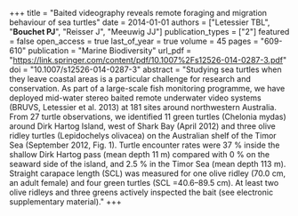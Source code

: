 +++
title = "Baited videography reveals remote foraging and migration behaviour of sea turtles"
date = 2014-01-01
authors = ["Letessier TBL", "<b>Bouchet PJ</b>", "Reisser J", "Meeuwig JJ"]
publication_types = ["2"]
featured = false
open_access = true
last_of_year = true
volume = 45
pages = "609-610"
publication = "Marine Biodiversity"
url_pdf = "https://link.springer.com/content/pdf/10.1007%2Fs12526-014-0287-3.pdf"
doi = "10.1007/s12526-014-0287-3"
abstract = "Studying sea turtles when they leave coastal areas is a particular challenge for research and conservation. As part of a large-scale fish monitoring programme, we have deployed mid-water stereo baited remote underwater video systems (BRUVS, Letessier et al. 2013) at 181 sites around northwestern Australia. From 27 turtle observations, we identified 11 green turtles (Chelonia mydas) around Dirk Hartog Island, west of Shark Bay (April 2012) and three olive ridley turtles (Lepidochelys olivacea) on the Australian shelf of the Timor Sea (September 2012, Fig. 1). Turtle encounter rates were 37 % inside the shallow Dirk Hartog pass (mean depth 11 m) compared with 0 % on the seaward side of the island, and 2.5 % in the Timor Sea (mean depth 113 m). Straight carapace length (SCL) was measured for one olive ridley (70.0 cm, an adult female) and four green turtles (SCL =40.6–89.5 cm). At least two olive ridleys and three greens actively inspected the bait (see electronic supplementary material)."
+++

